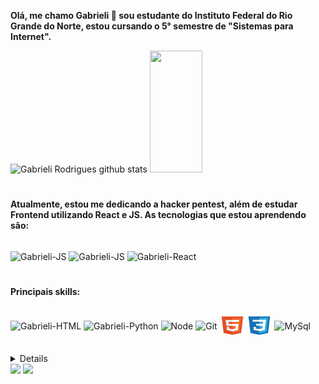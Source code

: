 
**Olá, me chamo Gabrieli 👋 sou estudante do Instituto Federal do Rio Grande do Norte, estou cursando o 5° semestre de "Sistemas para Internet".**

<div center="center">  
  <img width="49%" height="195px" src="https://github-readme-stats.vercel.app/api?username=marrigabi&show_icons=true&count_private=true&hide_border=true&title_color=A52A2A&icon_color=A52A2A&text_color=c9d1d9&bg_color=0d1117" alt="Gabrieli Rodrigues github stats" /> 
  <img width="41%" height="195px" src="https://github-readme-stats.vercel.app/api/top-langs/?username=marrigabi&layout=compact&hide_border=true&title_color=A52A2A&text_color=FFFF&bg_color=0d1117"/>
</div>

#
**Atualmente, estou me dedicando a hacker pentest, além de estudar Frontend utilizando React e JS. As tecnologias que estou aprendendo são:**

<div style="display: inline_block"><br>
  <img align="center" alt="Gabrieli-JS" height="30" width="40" src="https://icongr.am/devicon/javascript-plain.svg?size=128&color=ecc6c6">
  <img align="center" alt="Gabrieli-JS" height="30" width="40" src="https://icongr.am/devicon/nodejs-plain.svg?size=128&color=ecc6c6">
  <img align="center" alt="Gabrieli-React" height="30" width="70" src="https://icongr.am/devicon/react-original.svg?size=128&color=ecc6c6">


#
**Principais skills:**
<div style="display: inline_block"><br>
  <img align="center" alt="Gabrieli-HTML" height="30" width="40" src="https://icongr.am/devicon/html5-plain.svg?size=128&color=ecc6c6">
  <img align="center" alt="Gabrieli-Python" height="30" width="40" src="https://icongr.am/devicon/python-plain.svg?size=128&color=ecc6c6">
  <img align="center" alt="Node" height="30" width="40" src="https://cdn.jsdelivr.net/gh/devicons/devicon/icons/nodejs/nodejs-original.svg" />
  <img  align="center" alt="Git" height="30" width="40" src="https://cdn.jsdelivr.net/gh/devicons/devicon/icons/git/git-original.svg" />  
  <img align="center" alt="HTML" height="30" width="40" src="https://raw.githubusercontent.com/devicons/devicon/master/icons/html5/html5-original.svg">
  <img align="center" alt="CSS" height="30" width="40" src="https://raw.githubusercontent.com/devicons/devicon/master/icons/css3/css3-original.svg">
  <img align="center" alt="MySql" height="80" width="70" src="https://cdn.jsdelivr.net/gh/devicons/devicon/icons/mysql/mysql-original-wordmark.svg" />

##
<details>
  <div center="center"> 
  <summary> Mais sobre mim: </summary>
  - Tenho 20 anos e vivo em Parnamirim/RN, Brasil; <br>
  - Meu passatempo favorito é assistir animes.
</details>
<div> 
  <div center="center"> 
  <a href="https://instagram.com/dabisea" target="_blank"><img src="https://img.shields.io/badge/-Instagram-%23E4405F?style=for-the-badge&logo=instagram&logoColor=white" target="_blank"></a>
  <a href = "mailto:gabrielimaria655@gmail.com"><img src="https://img.shields.io/badge/-Gmail-%23333?style=for-the-badge&logo=gmail&logoColor=white" target="_blank"></a>
</div>
